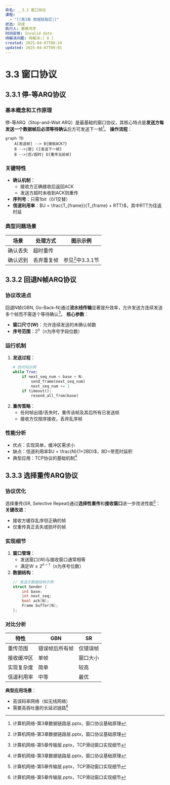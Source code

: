 ```yaml
---
命名: __3.3 窗口协议
课程:
  - "[[第3章 数据链路层]]"
状态: 完成
执行人: 蔡蔡鸿宇
时间安排: Invalid date
待解决问题: 待解决:[ 0 ]
created: 2025-04-07T08:24
updated: 2025-04-07T09:01
---
```


# 3.3 窗口协议
## 3.3.1 停-等ARQ协议
### 基本概念和工作原理
停-等ARQ（Stop-and-Wait ARQ）是最基础的窗口协议，其核心特点是**发送方每发送一个数据帧后必须等待确认**后方可发送下一帧[^1]。
**操作流程**：
```mermaid
graph TD
    A[发送帧] --> B{接收ACK?}
    B -->|是| C[发送下一帧]
    B -->|否/超时| D[重传当前帧]
```

### 关键特性
- **确认机制**：
  - 接收方正确接收后返回ACK
  - 发送方超时未收到ACK则重传
- **序列号**：只需1bit（0/1交替）
- **信道利用率**：$U = \frac{T_{frame}}{T_{frame} + RTT}$，其中RTT为往返时延

### 典型问题场景
| 场景 | 处理方式 | 图示示例 |
|------|----------|----------|
| 确认丢失 | 超时重传 |  |
| 确认迟到 | 丢弃重复帧 | 参见[^1]中3.3.1节 |

## 3.3.2 回退N帧ARQ协议
### 协议改进点
回退N帧(GBN, Go-Back-N)通过**流水线传输**显著提升效率，允许发送方连续发送多个帧而不需逐个等待确认[^2]。
**核心参数**：
- **窗口尺寸(W)**：允许连续发送的未确认帧数
- **序号范围**：$2^n$（n为序号字段位数）

### 运行机制
1. **发送过程**：
   ```python
   # 伪代码示例
   while True:
       if next_seq_num < base + N:
           send_frame(next_seq_num)
           next_seq_num += 1
       if timeout():
           resend_all_from(base)
   ```
2. **重传策略**：
   - 任何帧出错/丢失时，重传该帧及其后所有已发送帧
   - 接收方仅按序接收，丢弃乱序帧

### 性能分析
- 优点：实现简单，缓冲区需求小
- 缺点：信道利用率$U = \frac{N}{1+2BD}$，BD=带宽时延积
- 典型应用：TCP协议的基础机制[^1]

## 3.3.3 选择重传ARQ协议
### 协议优化
选择重传(SR, Selective Repeat)通过**选择性重传**和**接收窗口**进一步改进性能[^2]：
**关键改进**：
- 接收方缓存乱序但正确的帧
- 仅重传真正丢失或损坏的帧

### 实现细节
1. **窗口管理**：
   - 发送窗口(W)与接收窗口通常相等
   - 满足$W \leq 2^{n-1}$（n为序号位数）
2. **数据结构**：
   ```cpp
   // 发送方数据结构示例
   struct Sender {
       int base;
       int next_seq;
       bool ack[N];
       Frame buffer[N];
   };
   ```

### 对比分析
| 特性        | GBN            | SR             |
|-------------|----------------|----------------|
| 重传范围    | 错误帧后所有帧 | 仅错误帧       |
| 接收缓冲区  | 单帧           | 窗口大小       |
| 实现复杂度  | 简单           | 较高           |
| 信道利用率  | 中等           | 最优           |
**典型应用场景**：
- 高误码率网络（如无线网络）
- 需要高吞吐量的长延迟链路[^2]
[^1]: 计算机网络-第3章数据链路层.pptx，窗口协议基础原理
[^2]: 计算机网络-第5章传输层.pptx，TCP滑动窗口实现细节